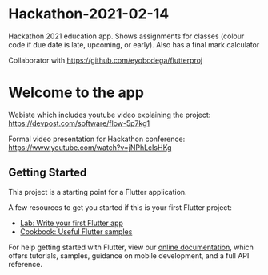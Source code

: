 # Hackathon-2021-02-14 #
Hackathon 2021 education app. Shows assignments for classes (colour code if due date is late, upcoming, or early). Also has a final mark calculator

Collaborator with https://github.com/eyobodega/flutterproj

# Welcome to the app #



Webiste which includes youtube video explaining the project: https://devpost.com/software/flow-5p7kg1

Formal video presentation for Hackathon conference: https://www.youtube.com/watch?v=jNPhLcIsHKg

## Getting Started

This project is a starting point for a Flutter application.

A few resources to get you started if this is your first Flutter project:

- [Lab: Write your first Flutter app](https://flutter.dev/docs/get-started/codelab)
- [Cookbook: Useful Flutter samples](https://flutter.dev/docs/cookbook)

For help getting started with Flutter, view our
[online documentation](https://flutter.dev/docs), which offers tutorials,
samples, guidance on mobile development, and a full API reference.
